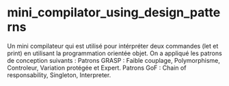 # mini_compilator_using_design_patterns

Un mini compilateur qui est utilisé pour intérpréter deux commandes (let et print) en utilisant la programmation orientée objet. 
On a appliqué les patrons de conception suivants : 
Patrons GRASP : Faible couplage, Polymorphisme, Controleur, Variation protégée et Expert.
Patrons GoF : Chain of responsability, Singleton, Interpreter.

